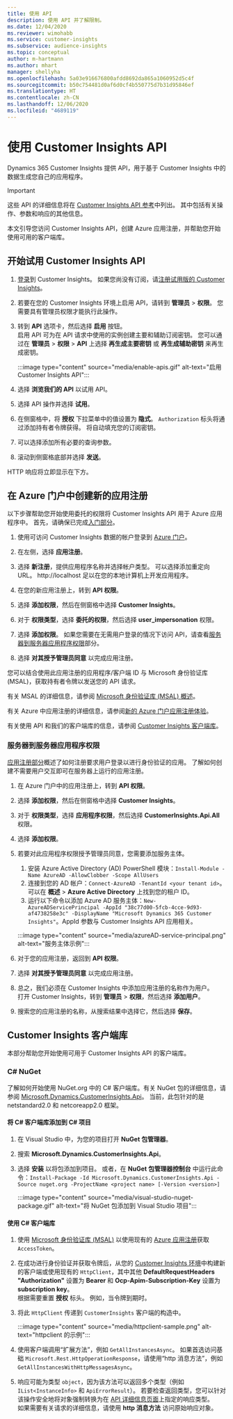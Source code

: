 ```yaml
---
title: 使用 API
description: 使用 API 并了解限制。
ms.date: 12/04/2020
ms.reviewer: wimohabb
ms.service: customer-insights
ms.subservice: audience-insights
ms.topic: conceptual
author: m-hartmann
ms.author: mhart
manager: shellyha
ms.openlocfilehash: 5a03e916676800afdd8692da865a1060952d5c4f
ms.sourcegitcommit: b50c754481d0af6d0cf4b550775d7b31d95846ef
ms.translationtype: HT
ms.contentlocale: zh-CN
ms.lasthandoff: 12/06/2020
ms.locfileid: "4689119"
---
```

# <a name="work-with-customer-insights-apis"></a>使用 Customer Insights API

Dynamics 365 Customer Insights 提供 API，用于基于 Customer Insights 中的数据生成您自己的应用程序。

> [!IMPORTANT]
> 这些 API 的详细信息将在 [Customer Insights API 参考](https://developer.ci.ai.dynamics.com/api-details#api=CustomerInsights)中列出。 其中包括有关操作、参数和响应的其他信息。

本文引导您访问 Customer Insights API，创建 Azure 应用注册，并帮助您开始使用可用的客户端库。

## <a name="get-started-trying-the-customer-insights-apis"></a>开始试用 Customer Insights API

1. [登录](https://home.ci.ai.dynamics.com)到 Customer Insights。 如果您尚没有订阅，请[注册试用版的 Customer Insights](https://aka.ms/tryci)。

1. 若要在您的 Customer Insights 环境上启用 API，请转到 **管理员** > **权限**。 您需要具有管理员权限才能执行此操作。

1. 转到 **API** 选项卡，然后选择 **启用** 按钮。    
   启用 API 可为在 API 请求中使用的实例创建主要和辅助订阅密钥。 您可以通过在 **管理员** > **权限** > **API** 上选择 **再生成主要密钥** 或 **再生成辅助密钥** 来再生成密钥。

   :::image type="content" source="media/enable-apis.gif" alt-text="启用 Customer Insights API":::

1. 选择 **浏览我们的 API** 以试用 API。

1. 选择 API 操作并选择 **试用**。

1. 在侧窗格中，将 **授权** 下拉菜单中的值设置为 **隐式**。 `Authorization` 标头将通过添加持有者令牌获得。 将自动填充您的订阅密钥。
  
1. 可以选择添加所有必要的查询参数。

1. 滚动到侧窗格底部并选择 **发送**。

HTTP 响应将立即显示在下方。

## <a name="create-a-new-app-registration-in-the-azure-portal"></a>在 Azure 门户中创建新的应用注册

以下步骤帮助您开始使用委托的权限将 Customer Insights API 用于 Azure 应用程序中。 首先，请确保已完成[入门部分](#get-started-trying-the-customer-insights-apis)。

1. 使用可访问 Customer Insights 数据的帐户登录到 [Azure 门户](https://portal.azure.com)。

1. 在左侧，选择 **应用注册**。

1. 选择 **新注册**，提供应用程序名称并选择帐户类型。
   可以选择添加重定向 URL。 http://localhost 足以在您的本地计算机上开发应用程序。

1. 在您的新应用注册上，转到 **API 权限**。

1. 选择 **添加权限**，然后在侧窗格中选择 **Customer Insights**。

1. 对于 **权限类型**，选择 **委托的权限**，然后选择 **user_impersonation** 权限。

1. 选择 **添加权限**。 如果您需要在无需用户登录的情况下访问 API，请查看[服务器到服务器应用程序权限](#server-to-server-application-permissions)部分。

1. 选择 **对其授予管理员同意** 以完成应用注册。

您可以结合使用此应用注册的应用程序/客户端 ID 与 Microsoft 身份验证库 (MSAL)，获取持有者令牌以发送您的 API 请求。

有关 MSAL 的详细信息，请参阅 [Microsoft 身份验证库 (MSAL) 概述](https://docs.microsoft.com/azure/active-directory/develop/msal-overview)。

有关 Azure 中应用注册的详细信息，请参阅[新的 Azure 门户应用注册体验](https://docs.microsoft.com/azure/active-directory/develop/app-registration-portal-training-guide)。

有关使用 API 和我们的客户端库的信息，请参阅 [Customer Insights 客户端库](#customer-insights-client-libraries)。

### <a name="server-to-server-application-permissions"></a>服务器到服务器应用程序权限

[应用注册部分](#create-a-new-app-registration-in-the-azure-portal)概述了如何注册要求用户登录以进行身份验证的应用。 了解如何创建不需要用户交互即可在服务器上运行的应用注册。

1. 在 Azure 门户中的应用注册上，转到 **API 权限**。

1. 选择 **添加权限**，然后在侧窗格中选择 **Customer Insights**。

1. 对于 **权限类型**，选择 **应用程序权限**，然后选择 **CustomerInsights.Api.All** 权限。

1. 选择 **添加权限**。

1. 若要对此应用程序权限授予管理员同意，您需要添加服务主体。

   1. 安装 Azure Active Directory (AD) PowerShell 模块：`Install-Module -Name AzureAD -AllowClobber -Scope AllUsers`
   1. 连接到您的 AD 帐户：`Connect-AzureAD -TenantId <your tenant id>`。 可以在 **概述** > **Azure Active Directory** 上找到您的租户 ID。
   1. 运行以下命令以添加 Azure AD 服务主体：`New-AzureADServicePrincipal -AppId "38c77d00-5fcb-4cce-9d93-af4738258e3c" -DisplayName "Microsoft Dynamics 365 Customer Insights"`。AppId 参数与 Customer Insights API 应用相关。

   :::image type="content" source="media/azureAD-service-principal.png" alt-text="服务主体示例":::

1. 对于您的应用注册，返回到 **API 权限**。

1. 选择 **对其授予管理员同意** 以完成应用注册。

1. 总之，我们必须在 Customer Insights 中添加应用注册的名称作为用户。    
   打开 Customer Insights，转到 **管理员** > **权限**，然后选择 **添加用户**。

1. 搜索您的应用注册的名称，从搜索结果中选择它，然后选择 **保存**。

## <a name="customer-insights-client-libraries"></a>Customer Insights 客户端库

本部分帮助您开始使用可用于 Customer Insights API 的客户端库。

### <a name="c-nuget"></a>C# NuGet

了解如何开始使用 NuGet.org 中的 C# 客户端库。有关 NuGet 包的详细信息，请参阅 [Microsoft.Dynamics.CustomerInsights.Api](https://www.nuget.org/packages/Microsoft.Dynamics.CustomerInsights.Api/)。 当前，此包针对的是 netstandard2.0 和 netcoreapp2.0 框架。

#### <a name="add-the-c-client-library-to-a-c-project"></a>将 C# 客户端库添加到 C# 项目

1. 在 Visual Studio 中，为您的项目打开 **NuGet 包管理器**。

1. 搜索 **Microsoft.Dynamics.CustomerInsights.Api**。

1. 选择 **安装** 以将包添加到项目。
   或者，在 **NuGet 包管理器控制台** 中运行此命令：`Install-Package -Id Microsoft.Dynamics.CustomerInsights.Api -Source nuget.org -ProjectName <project name> [-Version <version>]`

   :::image type="content" source="media/visual-studio-nuget-package.gif" alt-text="将 NuGet 包添加到 Visual Studio 项目":::

#### <a name="use-the-c-client-library"></a>使用 C# 客户端库

1. 使用 [Microsoft 身份验证库 (MSAL)](https://docs.microsoft.com/azure/active-directory/develop/msal-overview) 以使用现有的 [Azure 应用注册](#create-a-new-app-registration-in-the-azure-portal)获取 `AccessToken`。

1. 在成功进行身份验证并获取令牌后，从您的 [Customer Insights 环境](#get-started-trying-the-customer-insights-apis)中构建新的客户端或使用现有的 `HttpClient`，其中其他 **DefaultRequestHeaders "Authorization"** 设置为 **Bearer <access token>** 和 **Ocp-Apim-Subscription-Key** 设置为 **subscription key**。    
   根据需要重置 **授权** 标头。 例如，当令牌到期时。

1. 将此 `HttpClient` 传递到 `CustomerInsights` 客户端的构造中。

   :::image type="content" source="media/httpclient-sample.png" alt-text="httpclient 的示例":::

1. 使用客户端调用“扩展方法”，例如 `GetAllInstancesAsync`。 如果首选访问基础 `Microsoft.Rest.HttpOperationResponse`，请使用“http 消息方法”，例如 `GetAllInstancesWithHttpMessagesAsync`。

1. 响应可能为类型 `object`，因为该方法可以返回多个类型（例如 `IList<InstanceInfo>` 和 `ApiErrorResult`）。 若要检查返回类型，您可以针对该操作安全地将对象强制转换为在 [API 详细信息页面](https://developer.ci.ai.dynamics.com/api-details#api=CustomerInsights)上指定的响应类型。    
   如果需要有关请求的详细信息，请使用 **http 消息方法** 访问原始响应对象。
